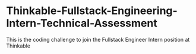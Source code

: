 # Thinkable-Fullstack-Engineering-Intern-Technical-Assessment
This is the coding challenge to join the Fullstack Engineer Intern position at Thinkable
